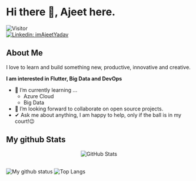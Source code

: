 # Hi there 👋, Ajeet here. 
![Visitor](https://visitor-badge.laobi.icu/badge?page_id=imAjeetYadav-hash.repoName) <br/>
<a href="https://www.linkedin.com/in/imAjeetYadav/" rel="Linkedin: imAjeetYadav">![Linkedin: imAjeetYadav](https://img.shields.io/badge/-CONNECT-blue?style=for-the-badge&logo=Linkedin)</a>



## About Me

I love to learn and build something new, productive, innovative and creative.

**I am interested in Flutter, Big Data and DevOps**

- 🌱 I’m currently learning ...
  - Azure Cloud
  - Big Data
- 👯 I’m looking forward to collaborate on open source projects.
- ✔ Ask me about anything, I am happy to help, only if the ball is in my court!😉<br>



<h2> My github Stats</h2>

<div>
  <p align="center">
    <img src="https://github-readme-streak-stats.herokuapp.com/?user=imAjeetYadav" alt="GitHub Stats" /> <br/><br/>
  
</div>

![My github status](https://github-readme-stats.vercel.app/api?username=imAjeetYadav&show_icons=true&include_all_commits=true)
![Top Langs](https://github-readme-stats.vercel.app/api/top-langs/?username=imAjeetYadav&layout=compact)


